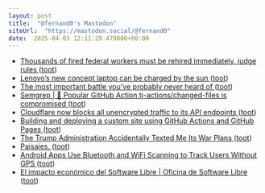 ```yaml
---
layout: post
title:  "@fernand0's Mastodon"
siteUrl:  "https://mastodon.social/@fernand0"
date:  2025-04-03 12:11:29.479000+00:00
---
```

*  [Thousands of fired federal workers must be rehired immediately, judge rules  ](https://www.politico.com/news/2025/03/13/fired-federal-probationary-employees-court-ruling-00228721) ([toot](https://mastodon.social/@fernand0/114273962523159666))
*  [Lenovo’s new concept laptop can be charged by the sun ](https://www.theverge.com/news/621693/lenovo-laptop-concept-yoga-solar-power-mw) ([toot](https://mastodon.social/@fernand0/114273698171981803))
*  [The most important battle you've probably never heard of ](https://www.bbc.com/news/magazine-2848414) ([toot](https://mastodon.social/@fernand0/114273524366863370))
*  [Semgrep \| 🚨 Popular GitHub Action tj-actions/changed-files is compromised ](https://semgrep.dev/blog/2025/popular-github-action-tj-actionschanged-files-is-compromised) ([toot](https://mastodon.social/@fernand0/114273334790105832))
*  [Cloudflare now blocks all unencrypted traffic to its API endpoints ](https://www.bleepingcomputer.com/news/security/cloudflare-now-blocks-all-unencrypted-traffic-to-its-api-endpoints) ([toot](https://mastodon.social/@fernand0/114273010093754725))
*  [Building and deploying a custom site using GitHub Actions and GitHub Pages ](https://til.simonwillison.net/github-actions/github-page) ([toot](https://mastodon.social/@fernand0/114271342739145579))
*  [The Trump Administration Accidentally Texted Me Its War Plans ](https://www.theatlantic.com/politics/archive/2025/03/trump-administration-accidentally-texted-me-its-war-plans/682151) ([toot](https://mastodon.social/@fernand0/114269605960755106))
*  [Paisajes. ](https://avecesunafoto.wordpress.com/2025/04/01/paisajes) ([toot](https://mastodon.social/@fernand0/114269237957184265))
*  [Android Apps Use Bluetooth and WiFi Scanning to Track Users Without GPS ](https://cyberinsider.com/android-apps-use-bluetooth-and-wifi-scanning-to-track-users-without-gps) ([toot](https://mastodon.social/@fernand0/114269230838434348))
*  [El impacto económico del Software Libre \| Oficina de Software Libre ](https://osl.ugr.es/2025/03/24/el-valor-del-software-libre) ([toot](https://mastodon.social/@fernand0/114269010739919415))
